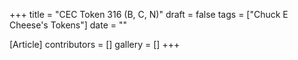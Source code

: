 +++
title = "CEC Token 316 (B, C, N)"
draft = false
tags = ["Chuck E Cheese's Tokens"]
date = ""

[Article]
contributors = []
gallery = []
+++
